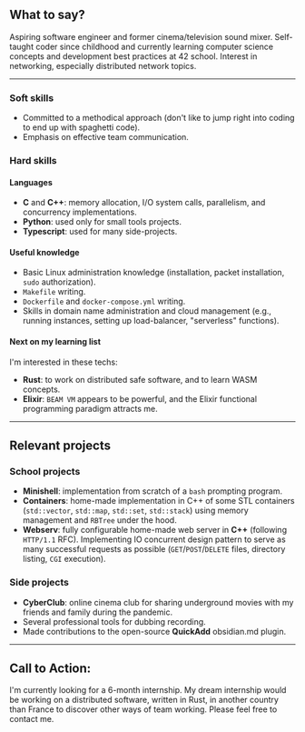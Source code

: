 ## What to say?
Aspiring software engineer and former cinema/television sound mixer.
Self-taught coder since childhood and currently learning computer science concepts and development best practices at 42 school.
Interest in networking, especially distributed network topics.

***
### Soft skills
- Committed to a methodical approach (don't like to jump right into coding to end up with spaghetti code).
- Emphasis on effective team communication.

### Hard skills
#### Languages
- **C** and **C++**: memory allocation, I/O system calls, parallelism, and concurrency implementations.
- **Python**: used only for small tools projects.
- **Typescript**: used for many side-projects.

#### Useful knowledge
- Basic Linux administration knowledge (installation, packet installation, `sudo` authorization).
- `Makefile` writing.
- `Dockerfile` and `docker-compose.yml` writing.
- Skills in domain name administration and cloud management (e.g., running instances, setting up load-balancer, "serverless" functions).

#### Next on my learning list
I'm interested in these techs:
- **Rust**: to work on distributed safe software, and to learn WASM concepts.
- **Elixir**: `BEAM VM` appears to be powerful, and the Elixir functional programming paradigm attracts me.

***
## Relevant projects
### School projects
- **Minishell**: implementation from scratch of a `bash` prompting program.
- **Containers**: home-made implementation in C++ of some STL containers (`std::vector`, `std::map`, `std::set`, `std::stack`) using memory management and `RBTree` under the hood.
- **Webserv**: fully configurable home-made web server in **C++** (following `HTTP/1.1` RFC). Implementing IO concurrent design pattern to serve as many successful requests as possible (`GET`/`POST`/`DELETE` files, directory listing, `CGI` execution).

### Side projects
- **CyberClub**: online cinema club for sharing underground movies with my friends and family during the pandemic.
- Several professional tools for dubbing recording.
- Made contributions to the open-source **QuickAdd** obsidian.md plugin.

***
## Call to Action:
I'm currently looking for a 6-month internship. My dream internship would be working on a distributed software, written in Rust, in another country than France to discover other ways of team working.
Please feel free to contact me.

